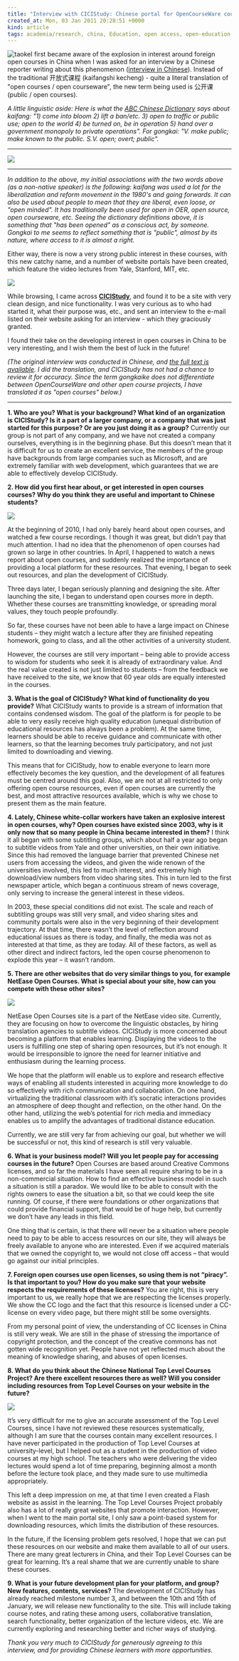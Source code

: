 ```yaml
---
title: "Interview with CICIStudy: Chinese portal for OpenCourseWare courses"
created_at: Mon, 03 Jan 2011 20:28:51 +0000
kind: article
tags: academia/research, china, Education, open access, open-education, p2pU, plenk2010, tech, The Top Level Courses Project
---
```


![taoke ](http://reganmian.net/blog/wp-content/uploads/2011/01/taoke.png)I
first became aware of the explosion in interest around foreign open
courses in China when I was asked for an interview by a Chinese reporter
writing about this phenomenon ([interview in
Chinese](http://reganmian.net/boke/2010/12/22/%e6%9b%be%e7%bb%8f%e9%80%83%e8%af%be%e7%9a%84%e4%bd%a0%ef%bc%8c%e4%bb%8a%e5%a4%a9%e6%b7%98%e8%af%be%e4%ba%86%e5%90%97%ef%bc%9f/)).
Instead of the traditional 开放式课程 (kaifangshi kecheng) - quite a
literal translation of "open courses / open courseware", the new term
being used is 公开课 (public / open courses).

*A little linguistic aside: Here is what the [ABC Chinese
Dictionary](http://uhpress.wordpress.com/books-in-series/abc-chinese-dictionary-series/)
says about kaifang: "1) come into bloom 2) lift a ban/etc. 3) open to
traffic or public use; open to the world 4) be turned on, be in
operation 5) hand over a government monopoly to private operations". For
gongkai: "V. make public; make known to the public. S.V. open; overt;
public".*

--- ---
![](http://reganmian.net/blog/wp-content/uploads/2011/01/photo2.png)   
--- ---

*In addition to the above, my initial associations with the two words
above (as a non-native speaker) is the following: kaifang was used a lot
for the liberalization and reform movement in the 1980's and going
forwards. It can also be used about people to mean that they are
liberal, even loose, or "open minded". It has traditionally been used
for open in OER, open source, open courseware, etc. Seeing the
dictionary definitions above, it is something that "has been opened" as
a conscious act, by someone. Gongkai to me seems to reflect something
that is "public", almost by its nature, where access to it is almost a
right.*

Either way, there is now a very strong public interest in these courses,
with this new catchy name, and a number of website portals have been
created, which feature the video lectures from Yale, Stanford, MIT, etc.

![](http://reganmian.net/blog/wp-content/uploads/2011/01/cicistudy-300x199.png)

While
browsing, I came across [**CICIStudy**](http://cicistudy.com), and found
it to be a site with very clean design, and nice functionality. I was
very curious as to who had started it, what their purpose was, etc., and
sent an interview to the e-mail listed on their website asking for an
interview - which they graciously granted.

I found their take on the developing interest in open courses in China
to be very interesting, and I wish them the best of luck in the future!

*(The original interview was conducted in Chinese, and [the full text is
available](http://reganmian.net/boke/2011/01/03/%e9%99%b6%e8%af%be%e5%85%88%e9%94%8b_%e9%87%87%e8%ae%bfcici/).
I did the translation, and CICIStudy has not had a chance to review it
for accuracy. Since the term gongkaike does not differentiate between
OpenCourseWare and other open course projects, I have translated it as
"open courses" below.)*

* * * * *

**1. Who are you? What is your background? What kind of an organization
is CICIStudy? Is it a part of a larger company, or a company that was
just started for this purpose? Or are you just doing it as a group?**
Currently our group is not part of any company, and we have not created
a company ourselves, everything is in the beginning phase. But this
doesn’t mean that it is difficult for us to create an excellent service,
the members of the group have backgrounds from large companies such as
Microsoft, and are extremely familiar with web development, which
guarantees that we are able to effectively develop CICIStudy.

**2. How did you first hear about, or get interested in open courses
courses? Why do you think they are useful and important to Chinese
students?**

![](http://reganmian.net/blog/wp-content/uploads/2011/01/mitocw-300x202.png)

At
the beginning of 2010, I had only barely heard about open courses, and
watched a few course recordings. I though it was great, but didn’t pay
that much attention. I had no idea that the phenomenon of open courses
had grown so large in other countries. In April, I happened to watch a
news report about open courses, and suddenly realized the importance of
providing a local platform for these resources. That evening, I began to
seek out resources, and plan the development of CICIStudy.

Three days later, I began seriously planning and designing the site.
After launching the site, I began to understand open courses more in
depth. Whether these courses are transmitting knowledge, or spreading
moral values, they touch people profoundly.

So far, these courses have not been able to have a large impact on
Chinese students – they might watch a lecture after they are finished
repeating homework, going to class, and all the other activities of a
university student.

However, the courses are still very important – being able to provide
access to wisdom for students who seek it is already of extraordinary
value. And the real value created is not just limited to students – from
the feedback we have received to the site, we know that 60 year olds are
equally interested in the courses.

**3. What is the goal of CICIStudy? What kind of functionality do you
provide?** What CICIStudy wants to provide is a stream of information
that contains condensed wisdom. The goal of the platform is for people
to be able to very easily receive high quality education (unequal
distribution of educational resources has always been a problem). At the
same time, learners should be able to receive guidance and communicate
with other learners, so that the learning becomes truly participatory,
and not just limited to downloading and viewing.

This means that for CICIStudy, how to enable everyone to learn more
effectively becomes the key question, and the development of all
features must be centred around this goal. Also, we are not at all
restricted to only offering open course resources, even if open courses
are currently the best, and most attractive resources available, which
is why we chose to present them as the main feature.

**4. Lately, Chinese white-collar workers have taken an explosive
interest in open courses, why? Open courses have existed since 2003, why
is it only now that so many people in China became interested in them?**
I think it all began with some subtitling groups, which about half a
year ago began to subtitle videos from Yale and other universities, on
their own initiative. Since this had removed the language barrier that
prevented Chinese net users from accessing the videos, and given the
wide renown of the universities involved, this led to much interest, and
extremely high download/view numbers from video sharing sites. This in
turn led to the first newspaper article, which began a continuous stream
of news coverage, only serving to increase the general interest in these
videos.

In 2003, these special conditions did not exist. The scale and reach of
subtitling groups was still very small, and video sharing sites and
community portals were also in the very beginning of their development
trajectory. At that time, there wasn’t the level of reflection around
educational issues as there is today, and finally, the media was not as
interested at that time, as they are today. All of these factors, as
well as other direct and indirect factors, led the open course
phenomenon to explode this year – it wasn’t random.

**5. There are other websites that do very similar things to you, for
example NetEase Open Courses. What is special about your site, how can
you compete with these other sites?**

![](http://reganmian.net/blog/wp-content/uploads/2011/01/wangyi-300x144.png)

NetEase Open Courses site is a part of the NetEase video site.
Currently, they are focusing on how to overcome the linguistic
obstacles, by hiring translation agencies to subtitle videos. CICIStudy
is more concerned about becoming a platform that enables learning.
Displaying the videos to the users is fulfilling one step of sharing
open resources, but it’s not enough. It would be irresponsible to ignore
the need for learner initiative and enthusiasm during the learning
process.

We hope that the platform will enable us to explore and research
effective ways of enabling all students interested in acquiring more
knowledge to do so effectively with rich communication and
collaboration. On one hand, virtualizing the traditional classroom with
it’s socratic interactions provides an atmosphere of deep thought and
reflection, on the other hand. On the other hand, utilizing the web’s
potential for rich media and immediacy enables us to amplify the
advantages of traditional distance education.

Currently, we are still very far from achieving our goal, but whether we
will be successful or not, this kind of research is still very valuable.

**6. What is your business model? Will you let people pay for accessing
courses in the future?** Open Courses are based around Creative Commons
licenses, and so far the materials I have seen all require sharing to be
in a non-commercial situation. How to find an effective business model
in such a situation is still a paradox. We would like to be able to
consult with the rights owners to ease the situation a bit, so that we
could keep the site running. Of course, if there were foundations or
other organizations that could provide financial support, that would be
of huge help, but currently we don’t have any leads in this field.

One thing that is certain, is that there will never be a situation where
people need to pay to be able to access resources on our site, they will
always be freely available to anyone who are interested. Even if we
acquired materials that we owned the copyright to, we would not close
off access – that would go against our initial principles.

**7. Foreign open courses use open licenses, so using them is not
“piracy”. Is that important to you? How do you make sure that your
website respects the requirements of these licenses?** You are right,
this is very important to us, we really hope that we are respecting the
licenses properly. We show the CC logo and the fact that this resource
is licensed under a CC-license on every video page, but there might
still be some oversights.

From my personal point of view, the understanding of CC licenses in
China is still very weak. We are still in the phase of stressing the
importance of copyright protection, and the concept of the creative
commons has not gotten wide recognition yet. People have not yet
reflected much about the meaning of knowledge sharing, and abuses of
open licenses.

**8. What do you think about the Chinese National Top Level Courses
Project? Are there excellent resources there as well? Will you consider
including resources from Top Level Courses on your website in the
future?**

![](http://reganmian.net/blog/wp-content/uploads/2011/01/jingpinke-300x202.png)

It’s
very difficult for me to give an accurate assessment of the Top Level
Courses, since I have not reviewed these resources systematically,
although I am sure that the courses contain many excellent resources. I
have never participated in the production of Top Level Courses at
university-level, but I helped out as a student in the production of
video courses at my high school. The teachers who were delivering the
video lectures would spend a lot of time preparing, beginning almost a
month before the lecture took place, and they made sure to use
multimedia appropriately.

This left a deep impression on me, at that time I even created a Flash
website as assist in the learning. The Top Level Courses Project
probably also has a lot of really great websites that promote
interaction. However, when I went to the main portal site, I only saw a
point-based system for downloading resources, which limits the
distribution of these resources.

In the future, if the licensing problem gets resolved, I hope that we
can put these resources on our website and make them available to all of
our users. There are many great lecturers in China, and their Top Level
Courses can be great for learning. It’s a real shame that we are
currently unable to share these courses.

**9. What is your future development plan for your platform, and group?
New features, contents, services?** The development of CICIStudy has
already reached milestone number 3, and between the 10th and 15th of
January, we will release new functionality to the site. This will
include taking course notes, and rating these among users, collaborative
translation, search functionality, better organization of the lecture
videos, etc. We are currently exploring and researching better and
richer ways of studying.

*Thank you very much to CICIStudy for generously agreeing to this
interview, and for providing Chinese learners with more opportunities.*
